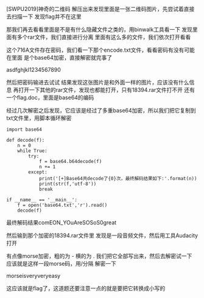[SWPU2019]神奇的二维码
解压出来发现里面是一张二维码图片，先尝试着直接去扫描一下
发现flag并不在这里

那我们再去看看里面是不是有什么隐藏文件之类的，用binwalk工具看一下
发现里面有多个rar文件，我们直接进行分离
里面有这么多的文件，我们依次打开看看

这个716A文件存在密码，我们看一下那个encode.txt文件，看看密码有没有可能在里面
是个base64加密，直接解密就完事了

asdfghjkl1234567890

然后把密码输进去试试
结果发现这张图片是和外面一样的图片，应该没有什么信息
再打开一下其他的rar文件，发现也都能打开，只有18394.rar文件打不开
还有一个flag.doc，里面是base64的编码

经过几次解密之后发现，它应该是经过了多重base64加密，所以我们把它复制到txt文件里，用脚本循环解密
```
import base64
 
def decode(f):
	n = 0
	while True:
		try:
			f = base64.b64decode(f)
			n += 1
		except:
			print('[+]Base64共decode了{0}次，最终解码结果如下:'.format(n))
			print(str(f,'utf-8'))
			break
 
if __name__ == '__main__':
	f = open('base64.txt','r').read()
	decode(f)
 ```
最终解码结果comEON_YOuAreSOSoS0great

然后输到那个加密的18394.rar文件里
发现是一段音频文件，然后用工具Audacity打开


有点像morse加密，粗的为 - 横的为 .
我们把它全部写出来，然后去解密试一下
应该就是这样一段morse码，用/分隔
解密一下

morseisveryveryeasy

这应该就是flag了，这道题还要注意一点的就是要把它转换成小写的